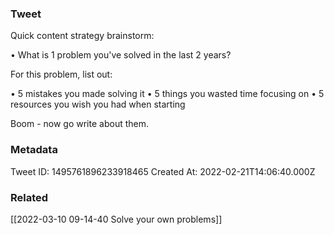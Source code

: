 ### Tweet
Quick content strategy brainstorm:

• What is 1 problem you've solved in the last 2 years?

For this problem, list out:

• 5 mistakes you made solving it
• 5 things you wasted time focusing on
• 5 resources you wish you had when starting

Boom - now go write about them.

### Metadata
Tweet ID: 1495761896233918465
Created At: 2022-02-21T14:06:40.000Z

### Related
[[2022-03-10 09-14-40 Solve your own problems]]


